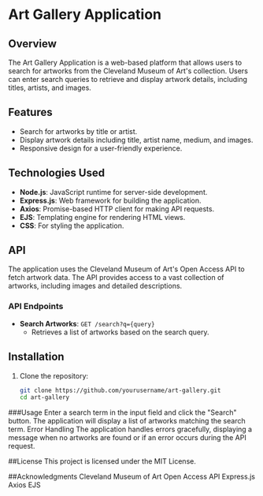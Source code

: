 # Art Gallery Application

## Overview
The Art Gallery Application is a web-based platform that allows users to search for artworks from the Cleveland Museum of Art's collection. Users can enter search queries to retrieve and display artwork details, including titles, artists, and images.

## Features
- Search for artworks by title or artist.
- Display artwork details including title, artist name, medium, and images.
- Responsive design for a user-friendly experience.

## Technologies Used
- **Node.js**: JavaScript runtime for server-side development.
- **Express.js**: Web framework for building the application.
- **Axios**: Promise-based HTTP client for making API requests.
- **EJS**: Templating engine for rendering HTML views.
- **CSS**: For styling the application.

## API
The application uses the Cleveland Museum of Art's Open Access API to fetch artwork data. The API provides access to a vast collection of artworks, including images and detailed descriptions.

### API Endpoints
- **Search Artworks**: `GET /search?q={query}`
  - Retrieves a list of artworks based on the search query.

## Installation
1. Clone the repository:
   ```bash
   git clone https://github.com/yourusername/art-gallery.git
   cd art-gallery

###Usage
Enter a search term in the input field and click the "Search" button.
The application will display a list of artworks matching the search term.
Error Handling
The application handles errors gracefully, displaying a message when no artworks are found or if an error occurs during the API request.

##License
This project is licensed under the MIT License.

##Acknowledgments
Cleveland Museum of Art Open Access API
Express.js
Axios
EJS
